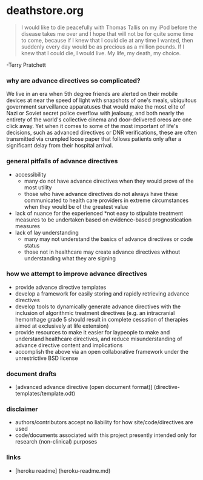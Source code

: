 # deathstore.org
>I would like to die peacefully with Thomas Tallis on my iPod before the disease takes me over and I hope that will not be for quite some time to come, because if I knew that I could die at any time I wanted, then suddenly every day would be as precious as a million pounds. If I knew that I could die, I would live. My life, my death, my choice.

-Terry Pratchett

### why are advance directives so complicated?
We live in an era when 5th degree friends are alerted on their mobile devices at near the speed of light with snapshots of one's meals,  ubiquitous government surveillance apparatuses that would make the most elite of Nazi or Soviet secret police overflow with jealousy, and both nearly the entirety of the world's collective cinema and door-delivered oreos are one click away. Yet when it comes to some of the most important of life's decisions, such as advanced directives or DNR verifications, these are often transmitted via crumpled loose paper that  follows patients only after a significant delay from their hospital arrival.

### general pitfalls of advance directives
* accessibility
    * many do not have advance directives when they would prove of the most utility
    * those who have advance directives do not always have these communicated to health care providers in extreme circumstances when they would be of the greatest value
* lack of nuance for the experienced
    *not easy to stipulate treatment measures to be undertaken based on evidence-based prognostication measures
* lack of lay understanding
    * many may not understand the basics of advance directives or code status
    * those not in healthcare may create advance directives without understanding what they are signing

### how we attempt to improve advance directives
* provide advance directive templates
* develop a framework for easily storing and rapidly retrieving advance directives
* develop tools to dynamically generate advance directives with the inclusion of algorithmic treatment directives (e.g. an intracranial hemorrhage grade 5 should result in complete cessation of therapies aimed at exclusively at life extension)
* provide resources to make it easier for laypeople to make and understand healthcare directives, and reduce misunderstanding of advance directive content and implications
* accomplish the above via an open collaborative framework under the unrestrictive BSD license

### document drafts
* [advanced advance directive (open document format)] (directive-templates/template.odt)

### disclaimer
* authors/contributors accept no liability for how site/code/directives are used
* code/documents associated with this project presently intended only for research (non-clinical) purposes

### links
* [heroku readme] (heroku-readme.md)